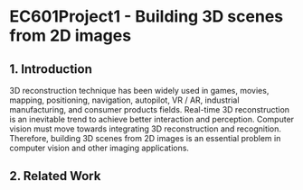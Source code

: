 # EC601Project1 - Building 3D scenes from 2D images

## 1. Introduction
3D reconstruction technique has been widely used in games, movies, mapping, positioning, navigation, autopilot, VR / AR, industrial manufacturing, and consumer products fields. Real-time 3D reconstruction is an inevitable trend to achieve better interaction and perception. 
Computer vision must move towards integrating 3D reconstruction and recognition. Therefore, building 3D scenes from 2D images is an essential problem in computer vision and other imaging applications.

## 2. Related Work

